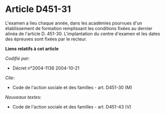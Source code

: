 # Article D451-31

L'examen a lieu chaque année, dans les académies pourvues d'un établissement de formation remplissant les conditions fixées
au dernier alinéa de l'article D. 451-30. L'implantation du centre d'examen et les dates des épreuves sont fixées par le
recteur.

**Liens relatifs à cet article**

_Codifié par_:

  - Décret n°2004-1136 2004-10-21

_Cite_:

  - Code de l'action sociale et des familles - art. D451-30 (M)

_Nouveaux textes_:

  - Code de l'action sociale et des familles - art. D451-43 (V)
